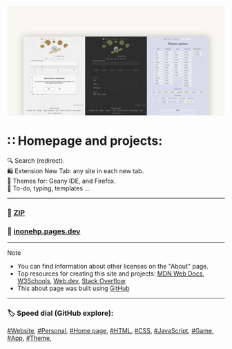 <!-- README.md v.1.4.1 -->
  
![page with light and dark mode](/img/github-banner-settings.png)  
  
#  ∷ Homepage and projects:  
🔍 Search (redirect).  
🛍️ Extension New Tab: any site in each new tab.  
🎨 Themes for: Geany IDE, and Firefox.  
📝 To-do, typing, templates ...  
  
---
  
### 📁 [ZIP](https://github.com/inonehp/inonehp.pages.dev/archive/refs/heads/main.zip)
### 🔗 [inonehp.pages.dev](https://inonehp.pages.dev/)
  
---
  
> [!NOTE]
> - You can find information about other licenses on the "About" page.  
> - Top resources for creating this site and projects: [MDN Web Docs](https://developer.mozilla.org/), [W3Schools](https://www.w3schools.com/), [Web.dev](https://web.dev/), [Stack Overflow](https://stackoverflow.com/)  
> - This about page was built using [GitHub](https://github.com/)  
  
---
  
### 🏷️ Speed dial (GitHub explore):  
[#Website](https://github.com/topics/website?s=updated),
[#Personal](https://github.com/topics/personal?s=updated),
[#Home page](https://github.com/topics/homepage?s=updated),
[#HTML](https://github.com/topics/HTML?s=updated),
[#CSS](https://github.com/topics/css?s=updated),
[#JavaScript](https://github.com/topics/javascript?s=updated),
[#Game](https://github.com/topics/game?s=updated),
[#App](https://github.com/topics/app?s=updated),
[#Theme](https://github.com/topics/theme?s=updated),
  
  
<!--### Screenshots:  

![light theme](/img/screenshot.png)
![dark theme](/img/screenshot2.png)
![setting page with list of color themes](/img/screenshot3.png)
-->


